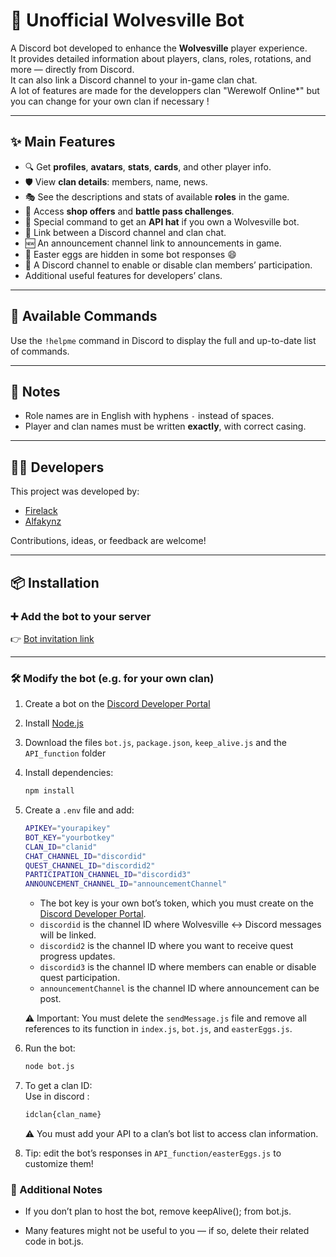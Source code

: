 # 🤖 Unofficial Wolvesville Bot

A Discord bot developed to enhance the **Wolvesville** player experience.  
It provides detailed information about players, clans, roles, rotations, and more — directly from Discord.  
It can also link a Discord channel to your in-game clan chat. \
A lot of features are made for the developpers clan "WerewoIf OnIine*" but you can change for your own clan if necessary !

---

## ✨ Main Features

- 🔍 Get **profiles**, **avatars**, **stats**, **cards**, and other player info.  
- 🛡️ View **clan details**: members, name, news.  
- 🎭 See the descriptions and stats of available **roles** in the game.  
- 🛒 Access **shop offers** and **battle pass challenges**.  
- 🎁 Special command to get an **API hat** if you own a Wolvesville bot.  
- 📧 Link between a Discord channel and clan chat.
- 🆕 An announcement channel link to announcements in game.
- 🎉 Easter eggs are hidden in some bot responses 😄  
- 📰 A Discord channel to enable or disable clan members’ participation.  
- Additional useful features for developers’ clans.  

---

## 🧠 Available Commands

Use the `!helpme` command in Discord to display the full and up-to-date list of commands.

---

## 📌 Notes

- Role names are in English with hyphens `-` instead of spaces.  
- Player and clan names must be written **exactly**, with correct casing.  

---

## 👨‍💻 Developers

This project was developed by:  

- [Firelack](https://github.com/Firelack)  
- [Alfakynz](https://github.com/Alfakynz)  

Contributions, ideas, or feedback are welcome!  

---

## 📦 Installation

### ➕ Add the bot to your server

👉 [Bot invitation link](https://discord.com/oauth2/authorize?client_id=1165928098219433995&permissions=141312&integration_type=0&scope=bot)  

---

### 🛠 Modify the bot (e.g. for your own clan)

1. Create a bot on the [Discord Developer Portal](https://discord.com/developers/applications)  
2. Install [Node.js](https://nodejs.org/)  
3. Download the files `bot.js`, `package.json`, `keep_alive.js` and the `API_function` folder  
4. Install dependencies:

   ```bash
   npm install
   ```

5. Create a `.env` file and add:

   ```bash
   APIKEY="yourapikey"
   BOT_KEY="yourbotkey"
   CLAN_ID="clanid"
   CHAT_CHANNEL_ID="discordid"
   QUEST_CHANNEL_ID="discordid2"
   PARTICIPATION_CHANNEL_ID="discordid3"
   ANNOUNCEMENT_CHANNEL_ID="announcementChannel"
   ```

   - The bot key is your own bot’s token, which you must create on the [Discord Developer Portal](https://discord.com/developers/applications).  
   - `discordid` is the channel ID where Wolvesville ↔ Discord messages will be linked.  
   - `discordid2` is the channel ID where you want to receive quest progress updates.  
   - `discordid3` is the channel ID where members can enable or disable quest participation.  
   - `announcementChannel` is the channel ID where announcement can be post.  

   ⚠️ Important: You must delete the `sendMessage.js` file and remove all references to its function in `index.js`, `bot.js`, and `easterEggs.js`.  

6. Run the bot:  

   ```bash
   node bot.js
   ```

7. To get a clan ID:\
   Use in discord :

   ```bash
   idclan{clan_name}
   ```

   ⚠️ You must add your API to a clan’s bot list to access clan information.
8. Tip: edit the bot’s responses in `API_function/easterEggs.js` to customize them!

### 🚨 Additional Notes

- If you don’t plan to host the bot, remove keepAlive(); from bot.js.

- Many features might not be useful to you — if so, delete their related code in bot.js.
